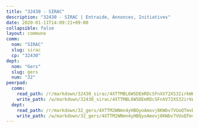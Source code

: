 ```yaml
---
title: "32430 - SIRAC"
description: "32430 - SIRAC | Entraide, Annonces, Initiatives"
date: 2020-01-11T14:09:21+09:00
collapsible: false
layout: commune
comm:
  nom: "SIRAC"
  slug: sirac
  cp: "32430"
dept:
  nom: "Gers"
  slug: gers
  num: "32"
peerpad:
  comm:
    read_path: /r/markdown/32430_sirac/4XTTMBL6W5DEmRDcSFnXV72XS32irkWKQkQkPi55gSpSvozYw
    write_path: /w/markdown/32430_sirac/4XTTMBL6W5DEmRDcSFnXV72XS32irkWKQkQkPi55gSpSvozYw-K3TgTqJJSoAYsUMNibGSvA9cpYusf7emAkBWkrYPRtXcQxd67qAUbeLpSg3sCvrzyERWfTuYTXCXSSxEM3CDpo6JJGBqsZ57KvGJrbJSCKnZZS2LbL55VWpgUy8WrkRtECMi5gUP
  dept:
    read_path: /r/markdown/32_gers/4XTTM2WNmn4yHBQyoAmovj8KWbv7VUoQTmvDpdT3o124AgWEe
    write_path: /w/markdown/32_gers/4XTTM2WNmn4yHBQyoAmovj8KWbv7VUoQTmvDpdT3o124AgWEe-K3TgUpYJfQLfW5uoLbdwErZNx29AEkCAso1EvCZzqaD3z7aQWWvGchjPJifpsj2b2MrnxAXUWCQXyv6K9rEMDPiEmuqTRE8ziuYLh1MUbtQUwwoYxV2abqSdJr66fFRHJZtY62y8
---
```


